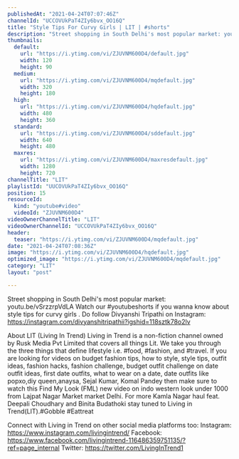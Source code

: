 ```yaml
---
publishedAt: "2021-04-24T07:07:46Z"
channelId: "UCCOVUkPaT4ZIy6bvx_OO16Q"
title: "Style Tips For Curvy Girls | LIT | #shorts"
description: "Street shopping in South Delhi's most popular market: youtu.be/vSrzzrpVdLA\nWatch our #youtubeshorts if you wanna know about style tips for curvy girls\n.\nDo follow Divyanshi Tripathi on Instagram: \nhttps://instagram.com/divyanshitripathii?igshid=118sztk78o2lv\n\n\nAbout LIT (Living In Trend)\nLiving in Trend is a non-fiction channel owned by Rusk Media Pvt Limited that covers all things Lit.  We take you through the three things that define lifestyle i.e. #food, #fashion, and #travel. If you are looking for videos on budget fashion tips, how to style, style tips, outfit ideas, fashion hacks, fashion challenge, budget outfit challenge on date outfit ideas, first date outfits, what to wear on a date, date outfits like popxo,diy queen,anaysa, Sejal Kumar, Komal Pandey then make sure to watch this Find My Look (FML) new video on indo western look under 1000 from Lajpat Nagar Market market Delhi. For more Kamla Nagar haul feat. Deepali Choudhary and Binita Budathoki stay tuned to Living in Trend(LIT).#Gobble #Eattreat\n\n\nConnect with Living in Trend on other social media platforms too: \nInstagram: https://www.instagram.com/livingintrend/ \nFacebook: https://www.facebook.com/livingintrend-116486359751135/?ref=page_internal \nTwitter: https://twitter.com/LivingInTrend1"
thumbnails:
  default:
    url: "https://i.ytimg.com/vi/ZJUVNM600D4/default.jpg"
    width: 120
    height: 90
  medium:
    url: "https://i.ytimg.com/vi/ZJUVNM600D4/mqdefault.jpg"
    width: 320
    height: 180
  high:
    url: "https://i.ytimg.com/vi/ZJUVNM600D4/hqdefault.jpg"
    width: 480
    height: 360
  standard:
    url: "https://i.ytimg.com/vi/ZJUVNM600D4/sddefault.jpg"
    width: 640
    height: 480
  maxres:
    url: "https://i.ytimg.com/vi/ZJUVNM600D4/maxresdefault.jpg"
    width: 1280
    height: 720
channelTitle: "LIT"
playlistId: "UUCOVUkPaT4ZIy6bvx_OO16Q"
position: 15
resourceId:
  kind: "youtube#video"
  videoId: "ZJUVNM600D4"
videoOwnerChannelTitle: "LIT"
videoOwnerChannelId: "UCCOVUkPaT4ZIy6bvx_OO16Q"
header:
  teaser: "https://i.ytimg.com/vi/ZJUVNM600D4/mqdefault.jpg"
date: "2021-04-24T07:08:36Z"
image: "https://i.ytimg.com/vi/ZJUVNM600D4/hqdefault.jpg"
optimized_image: "https://i.ytimg.com/vi/ZJUVNM600D4/mqdefault.jpg"
category: "LIT"
layout: "post"

---
```

Street shopping in South Delhi's most popular market: youtu.be/vSrzzrpVdLA
Watch our #youtubeshorts if you wanna know about style tips for curvy girls
.
Do follow Divyanshi Tripathi on Instagram: 
https://instagram.com/divyanshitripathii?igshid=118sztk78o2lv


About LIT (Living In Trend)
Living in Trend is a non-fiction channel owned by Rusk Media Pvt Limited that covers all things Lit.  We take you through the three things that define lifestyle i.e. #food, #fashion, and #travel. If you are looking for videos on budget fashion tips, how to style, style tips, outfit ideas, fashion hacks, fashion challenge, budget outfit challenge on date outfit ideas, first date outfits, what to wear on a date, date outfits like popxo,diy queen,anaysa, Sejal Kumar, Komal Pandey then make sure to watch this Find My Look (FML) new video on indo western look under 1000 from Lajpat Nagar Market market Delhi. For more Kamla Nagar haul feat. Deepali Choudhary and Binita Budathoki stay tuned to Living in Trend(LIT).#Gobble #Eattreat


Connect with Living in Trend on other social media platforms too: 
Instagram: https://www.instagram.com/livingintrend/ 
Facebook: https://www.facebook.com/livingintrend-116486359751135/?ref=page_internal 
Twitter: https://twitter.com/LivingInTrend1